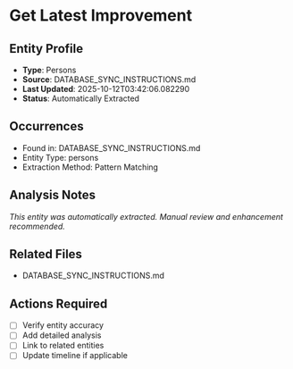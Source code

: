 # Get Latest Improvement

## Entity Profile
- **Type**: Persons
- **Source**: DATABASE_SYNC_INSTRUCTIONS.md
- **Last Updated**: 2025-10-12T03:42:06.082290
- **Status**: Automatically Extracted

## Occurrences
- Found in: DATABASE_SYNC_INSTRUCTIONS.md
- Entity Type: persons
- Extraction Method: Pattern Matching

## Analysis Notes
*This entity was automatically extracted. Manual review and enhancement recommended.*

## Related Files
- DATABASE_SYNC_INSTRUCTIONS.md

## Actions Required
- [ ] Verify entity accuracy
- [ ] Add detailed analysis
- [ ] Link to related entities
- [ ] Update timeline if applicable

